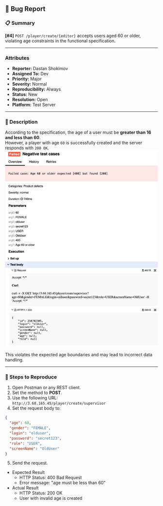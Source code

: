 ## 🐞 Bug Report

### 📋 Summary
**[#4]** `POST /player/create/{editor}` accepts users aged 60 or older, violating age constraints in the functional specification.

---

### Attributes

- **Reporter:** Dastan Shokimov
- **Assigned To:** Dev
- **Priority:** Major
- **Severity:** Normal
- **Reproducibility:** Always
- **Status:** New
- **Resolution:** Open
- **Platform:** Test Server

---

### 🧪 Description
According to the specification, the age of a user must be **greater than 16 and less than 60**.  
However, a player with age `60` is successfully created and the server responds with `200 OK`.
![img_1.png](img_1.png)

This violates the expected age boundaries and may lead to incorrect data handling.

---

### 🔁 Steps to Reproduce

1. Open Postman or any REST client.
2. Set the method to **POST**.
3. Use the following URL:  
   `http://3.68.165.45/player/create/supervisor`
4. Set the request body to:
```json
{
  "age": 60,
  "gender": "FEMALE",
  "login": "olduser",
  "password": "secret123",
  "role": "USER",
  "screenName": "OldUser"
}
```
5. Send the request.
* Expected Result 
  * HTTP Status: 400 Bad Request 
  * Error message: "age must be less than 60"
* Actual Result  
  * HTTP Status: 200 OK 
  * User with invalid age is created
